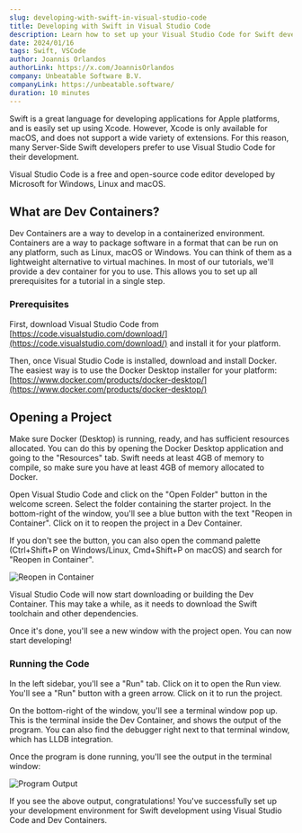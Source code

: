 ```yaml
---
slug: developing-with-swift-in-visual-studio-code
title: Developing with Swift in Visual Studio Code
description: Learn how to set up your Visual Studio Code for Swift development using Docker, Dev Containers and the Swift for VS Code extension.
date: 2024/01/16
tags: Swift, VSCode
author: Joannis Orlandos
authorLink: https://x.com/JoannisOrlandos
company: Unbeatable Software B.V.
companyLink: https://unbeatable.software/
duration: 10 minutes
---
```


Swift is a great language for developing applications for Apple platforms, and is easily set up using Xcode.
However, Xcode is only available for macOS, and does not support a wide variety of extensions.
For this reason, many Server-Side Swift developers prefer to use Visual Studio Code for their development.

Visual Studio Code is a free and open-source code editor developed by Microsoft for Windows, Linux and macOS.

## What are Dev Containers?

Dev Containers are a way to develop in a containerized environment. Containers are a way to package software in a format that can be run on any platform, such as Linux, macOS or Windows.
You can think of them as a lightweight alternative to virtual machines. In most of our tutorials, we'll provide a dev container for you to use. This allows you to set up all prerequisites for a tutorial in a single step.

### Prerequisites

First, download Visual Studio Code from [https://code.visualstudio.com/download/](https://code.visualstudio.com/download/) and install it for your platform.

Then, once Visual Studio Code is installed, download and install Docker. The easiest way is to use the Docker Desktop installer for your platform: [https://www.docker.com/products/docker-desktop/](https://www.docker.com/products/docker-desktop/)

## Opening a Project

Make sure Docker (Desktop) is running, ready, and has sufficient resources allocated. You can do this by opening the Docker Desktop application and going to the "Resources" tab.
Swift needs at least 4GB of memory to compile, so make sure you have at least 4GB of memory allocated to Docker.

Open Visual Studio Code and click on the "Open Folder" button in the welcome screen. Select the folder containing the starter project.
In the bottom-right of the window, you'll see a blue button with the text "Reopen in Container". Click on it to reopen the project in a Dev Container.

If you don't see the button, you can also open the command palette (Ctrl+Shift+P on Windows/Linux, Cmd+Shift+P on macOS) and search for "Reopen in Container".

![Reopen in Container](open-in-container.png)

Visual Studio Code will now start downloading or building the Dev Container. This may take a while, as it needs to download the Swift toolchain and other dependencies.

Once it's done, you'll see a new window with the project open. You can now start developing!

### Running the Code

In the left sidebar, you'll see a "Run" tab. Click on it to open the Run view. You'll see a "Run" button with a green arrow. Click on it to run the project.

On the bottom-right of the window, you'll see a terminal window pop up. This is the terminal inside the Dev Container, and shows the output of the program.
You can also find the debugger right next to that terminal window, which has LLDB integration.

Once the program is done running, you'll see the output in the terminal window:

![Program Output](program-output.png)

If you see the above output, congratulations! You've successfully set up your development environment for Swift development using Visual Studio Code and Dev Containers.